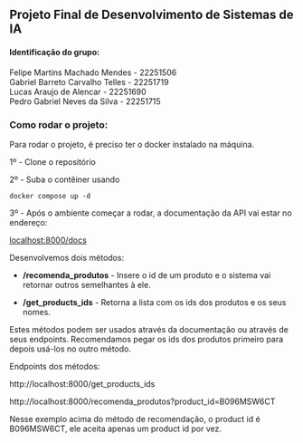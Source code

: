 ## Projeto Final de Desenvolvimento de Sistemas de IA

#### Identificação do grupo:

Felipe Martins Machado Mendes - 22251506  
Gabriel Barreto Carvalho Telles - 22251719  
Lucas Araujo de Alencar - 22251690  
Pedro Gabriel Neves da Silva - 22251715  

### Como rodar o projeto:

Para rodar o projeto, é preciso ter o docker instalado na máquina.

1º - Clone o repositório

2º - Suba o contêiner usando

```
docker compose up -d
```

3º - Após o ambiente começar a rodar, a documentação da API vai estar no endereço:

[localhost:8000/docs](localhost:8000/docs)

Desenvolvemos dois métodos: 

- **/recomenda_produtos** - Insere o id de um produto e o sistema vai retornar outros semelhantes à ele.

- **/get_products_ids** - Retorna a lista com os ids dos produtos e os seus nomes. 

Estes métodos podem ser usados através da documentação ou através de seus endpoints. Recomendamos pegar os ids dos produtos primeiro para depois usá-los no outro método.

Endpoints dos métodos:

http://localhost:8000/get_products_ids

http://localhost:8000/recomenda_produtos?product_id=B096MSW6CT

Nesse exemplo acima do método de recomendação, o product id é B096MSW6CT, ele aceita apenas um product id por vez.




